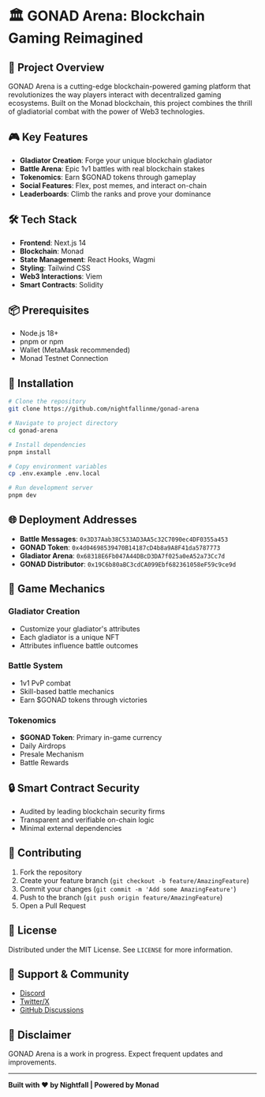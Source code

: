 # 🏛️ GONAD Arena: Blockchain Gaming Reimagined

## 🚀 Project Overview

GONAD Arena is a cutting-edge blockchain-powered gaming platform that revolutionizes the way players interact with decentralized gaming ecosystems. Built on the Monad blockchain, this project combines the thrill of gladiatorial combat with the power of Web3 technologies.

## 🎮 Key Features

- **Gladiator Creation**: Forge your unique blockchain gladiator
- **Battle Arena**: Epic 1v1 battles with real blockchain stakes
- **Tokenomics**: Earn $GONAD tokens through gameplay
- **Social Features**: Flex, post memes, and interact on-chain
- **Leaderboards**: Climb the ranks and prove your dominance

## 🛠️ Tech Stack

- **Frontend**: Next.js 14
- **Blockchain**: Monad
- **State Management**: React Hooks, Wagmi
- **Styling**: Tailwind CSS
- **Web3 Interactions**: Viem
- **Smart Contracts**: Solidity

## 📦 Prerequisites

- Node.js 18+
- pnpm or npm
- Wallet (MetaMask recommended)
- Monad Testnet Connection

## 🔧 Installation

```bash
# Clone the repository
git clone https://github.com/nightfallinme/gonad-arena

# Navigate to project directory
cd gonad-arena

# Install dependencies
pnpm install

# Copy environment variables
cp .env.example .env.local

# Run development server
pnpm dev
```

## 🌐 Deployment Addresses

- **Battle Messages**: `0x3D37Aab38C533AD3AA5c32C7090ec4DF0355a453`
- **GONAD Token**: `0x4d04698539470B14187cD4b8a9A8F41da5787773`
- **Gladiator Arena**: `0x68318E6Fb047A44DBcD3DA7f025a0eA52a73Cc7d`
- **GONAD Distributor**: `0x19C6b80aBC3cdCA099Ebf682361058eF59c9ce9d`

## 🎲 Game Mechanics

### Gladiator Creation
- Customize your gladiator's attributes
- Each gladiator is a unique NFT
- Attributes influence battle outcomes

### Battle System
- 1v1 PvP combat
- Skill-based battle mechanics
- Earn $GONAD tokens through victories

### Tokenomics
- **$GONAD Token**: Primary in-game currency
- Daily Airdrops
- Presale Mechanism
- Battle Rewards

## 🔒 Smart Contract Security

- Audited by leading blockchain security firms
- Transparent and verifiable on-chain logic
- Minimal external dependencies

## 🤝 Contributing

1. Fork the repository
2. Create your feature branch (`git checkout -b feature/AmazingFeature`)
3. Commit your changes (`git commit -m 'Add some AmazingFeature'`)
4. Push to the branch (`git push origin feature/AmazingFeature`)
5. Open a Pull Request

## 📜 License

Distributed under the MIT License. See `LICENSE` for more information.

## 🌟 Support & Community

- [Discord](https://discord.com/users/thenightfall)
- [Twitter/X](https://x.com/nightfallinme)
- [GitHub Discussions](https://github.com/nightfallinme/gonad-arena/discussions)

## 🚧 Disclaimer

GONAD Arena is a work in progress. Expect frequent updates and improvements.

---

**Built with ❤️ by Nightfall | Powered by Monad**
